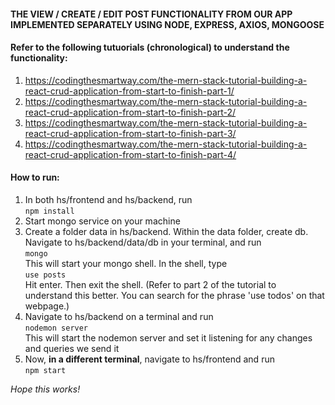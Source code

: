 #### THE VIEW / CREATE / EDIT POST FUNCTIONALITY FROM OUR APP IMPLEMENTED SEPARATELY USING NODE, EXPRESS, AXIOS, MONGOOSE


#### Refer to the following tutuorials (chronological) to understand the functionality:
1. <https://codingthesmartway.com/the-mern-stack-tutorial-building-a-react-crud-application-from-start-to-finish-part-1/>
2. <https://codingthesmartway.com/the-mern-stack-tutorial-building-a-react-crud-application-from-start-to-finish-part-2/>
3. <https://codingthesmartway.com/the-mern-stack-tutorial-building-a-react-crud-application-from-start-to-finish-part-3/>
4. <https://codingthesmartway.com/the-mern-stack-tutorial-building-a-react-crud-application-from-start-to-finish-part-4/>


#### How to run:
1. In both hs/frontend and hs/backend, run  
`npm install`
2. Start mongo service on your machine
3. Create a folder data in hs/backend. Within the data folder, create db.
Navigate to hs/backend/data/db in your terminal, and run  
`mongo`  
This will start your mongo shell. In the shell, type  
`use posts`  
Hit enter. Then exit the shell.
(Refer to part 2 of the tutorial to understand this better. You can search for the phrase 'use todos' on that webpage.)
4. Navigate to hs/backend on a terminal and run  
`nodemon server`  
This will start the nodemon server and set it listening for any changes and queries we send it
5. Now, **in a different terminal**, navigate to hs/frontend and run  
`npm start`  


_Hope this works!_
